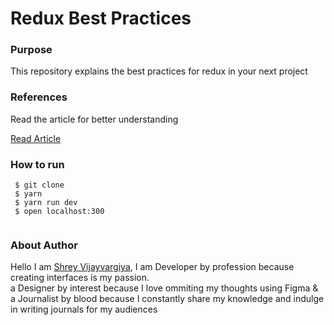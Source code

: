 <h1>Redux Best Practices</h1>

<h3>Purpose</h3>
<p>This repository explains the best practices for redux in your next project </p>


<h3>References</h3>
<p>Read the article for better understanding</p>

<a href="https://shreyvijayvargiya26.medium.com/redux-best-practises-4dbfc3ed2c02">Read Article</a>
  
 <h3>How to run</h3>
 
 ```
  $ git clone
  $ yarn
  $ yarn run dev
  $ open localhost:300
  
 ```

<h3>About Author</h3>
<p>Hello I am <a href="https://shreyvijayvargiya26.medium.com/">Shrey Vijayvargiya</a>, I am Developer by profession because creating interfaces is my passion. 
  <br /> a Designer by interest because I love ommiting my thoughts using Figma & <br />a Journalist by blood because I constantly share my knowledge and indulge in writing journals for my audiences</p>
